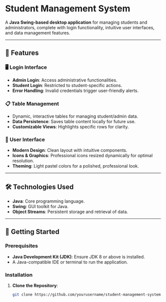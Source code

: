# Student Management System

A **Java Swing-based desktop application** for managing students and administrators, complete with login functionality, intuitive user interfaces, and data management features.

---

## 📖 Features

### 🖥️ **Login Interface**
- **Admin Login**: Access administrative functionalities.
- **Student Login**: Restricted to student-specific actions.
- **Error Handling**: Invalid credentials trigger user-friendly alerts.

### 📋 **Table Management**
- Dynamic, interactive tables for managing student/admin data.
- **Data Persistence**: Saves table content locally for future use.
- **Customizable Views**: Highlights specific rows for clarity.

### 🎨 **User Interface**
- **Modern Design**: Clean layout with intuitive components.
- **Icons & Graphics**: Professional icons resized dynamically for optimal resolution.
- **Theming**: Light pastel colors for a polished, professional look.

---

## 🛠️ Technologies Used

- **Java**: Core programming language.
- **Swing**: GUI toolkit for Java.
- **Object Streams**: Persistent storage and retrieval of data.

---

## 🚀 Getting Started

### Prerequisites
- **Java Development Kit (JDK)**: Ensure JDK 8 or above is installed.
- A Java-compatible IDE or terminal to run the application.

### Installation

1. **Clone the Repository**:
   ```bash
   git clone https://github.com/yourusername/student-management-system.git
